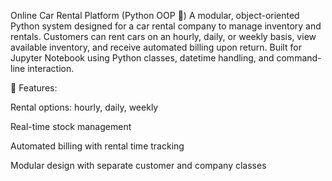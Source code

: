 Online Car Rental Platform (Python OOP 🚗) A modular, object-oriented Python system designed for a car rental company to manage inventory and rentals. Customers can rent cars on an hourly, daily, or weekly basis, view available inventory, and receive automated billing upon return. Built for Jupyter Notebook using Python classes, datetime handling, and command-line interaction.

🔧 Features:

Rental options: hourly, daily, weekly

Real-time stock management

Automated billing with rental time tracking

Modular design with separate customer and company classes
